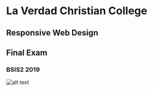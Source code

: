 # La Verdad Christian College
## Responsive Web Design
## Final Exam
### BSIS2 2019

![alt text](http://s2.quickmeme.com/img/58/5805598d2b20354415f486061ac0698c978e2f288a64f6b734353bd2403b0edc.jpg "Exam")

